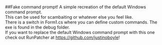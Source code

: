 ##Fake command prompt!
A simple recreation of the default Windows command prompt.  
This can be used for scambaiting or whatever else you feel like.  
There is a switch in Form1.cs where you can define custom commands. The exe is found in the debug folder.  
If you want to replace the default Windows command prompt with this one check out RunPatcher at https://github.com/justinoboyle!
